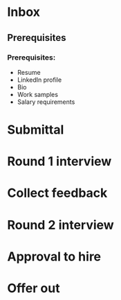 # Inbox

## Prerequisites

### Prerequisites: 

- Resume
- LinkedIn profile
- Bio
- Work samples
- Salary requirements

# Submittal

# Round 1 interview

# Collect feedback

# Round 2 interview

# Approval to hire

# Offer out
